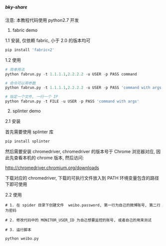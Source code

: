 ##### bky-share



注意️: 本教程代码使用 python2.7 开发


1. fabric demo

1.1 安装, 仅依赖 fabric, 小于 2.0 的版本均可

```sh
pip install 'fabric<2'
```

1.2 使用

```python
# 简单用法
python fabrun.py -t 1.1.1.1,2.2.2.2 -u USER -p PASS command

# 命令可以带参数
python fabrun.py -t 1.1.1.1,2.2.2.2 -u USER -p PASS 'command with args'

# 指定一个文件, 一行一个 IP
python fabrun.py -t FILE -u USER -p PASS 'command with args'
```

2. splinter demo

2.1 安装

首先需要使用 splinter 库

```sh
pip install splinter
```

然后需要安装 chromedriver, chromedriver 的版本号于 Chrome 浏览器对应,
因此先查看本机的 chrome 版本, 然后访问:

http://chromedriver.chromium.org/downloads

下载对应的 chromedriver, 下载的可执行文件放入到 PATH 环境变量包含的路径下即可使用

2.2 使用

```
# 1. 在 spider 目录下创建文件  weibo.password, 第一行为自己的微博账号, 第二行为密码

# 2. 修改代码中的 MONITOR_USER_ID 为自己想要监控的账号, 或者自己的用来测试

# 3. 运行脚本

python weibo.py

```